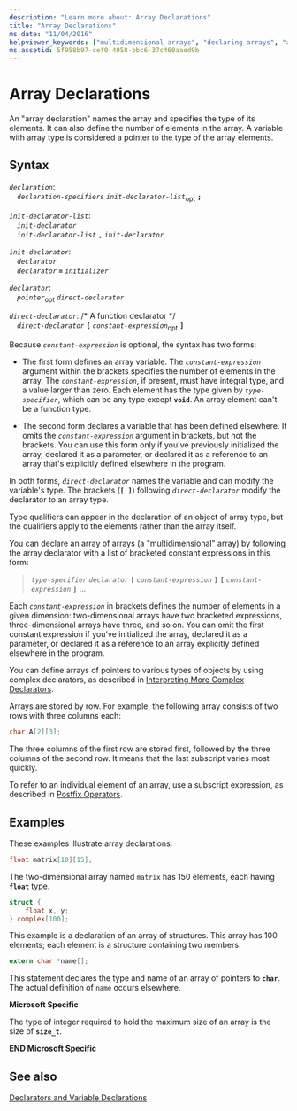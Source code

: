 ```yaml
---
description: "Learn more about: Array Declarations"
title: "Array Declarations"
ms.date: "11/04/2016"
helpviewer_keywords: ["multidimensional arrays", "declaring arrays", "arrays [C++], declaring"]
ms.assetid: 5f958b97-cef0-4058-bbc6-37c460aaed9b
---
```

# Array Declarations

An "array declaration" names the array and specifies the type of its elements. It can also define the number of elements in the array. A variable with array type is considered a pointer to the type of the array elements.

## Syntax

*`declaration`*:\
&emsp;*`declaration-specifiers`* *`init-declarator-list`*<sub>opt</sub> **`;`**

*`init-declarator-list`*:\
&emsp;*`init-declarator`*\
&emsp;*`init-declarator-list`*  **`,`**  *`init-declarator`*

*`init-declarator`*:\
&emsp;*`declarator`*\
&emsp;*`declarator`* **`=`** *`initializer`*

*`declarator`*:\
&emsp;*`pointer`*<sub>opt</sub> *`direct-declarator`*

*`direct-declarator`*: /\* A function declarator \*/\
&emsp;*`direct-declarator`*  **`[`**  *`constant-expression`*<sub>opt</sub> **`]`**

Because *`constant-expression`* is optional, the syntax has two forms:

- The first form defines an array variable. The *`constant-expression`* argument within the brackets specifies the number of elements in the array. The *`constant-expression`*, if present, must have integral type, and a value larger than zero. Each element has the type given by *`type-specifier`*, which can be any type except **`void`**. An array element can't be a function type.

- The second form declares a variable that has been defined elsewhere. It omits the *`constant-expression`* argument in brackets, but not the brackets. You can use this form only if you've previously initialized the array, declared it as a parameter, or declared it as a reference to an array that's explicitly defined elsewhere in the program.

In both forms, *`direct-declarator`* names the variable and can modify the variable's type. The brackets (**`[ ]`**) following *`direct-declarator`* modify the declarator to an array type.

Type qualifiers can appear in the declaration of an object of array type, but the qualifiers apply to the elements rather than the array itself.

You can declare an array of arrays (a "multidimensional" array) by following the array declarator with a list of bracketed constant expressions in this form:

> *`type-specifier`* *`declarator`* **`[`** *`constant-expression`* **`]`** **`[`** *`constant-expression`* **`]`** ...

Each *`constant-expression`* in brackets defines the number of elements in a given dimension: two-dimensional arrays have two bracketed expressions, three-dimensional arrays have three, and so on. You can omit the first constant expression if you've initialized the array, declared it as a parameter, or declared it as a reference to an array explicitly defined elsewhere in the program.

You can define arrays of pointers to various types of objects by using complex declarators, as described in [Interpreting More Complex Declarators](../c-language/interpreting-more-complex-declarators.md).

Arrays are stored by row. For example, the following array consists of two rows with three columns each:

```C
char A[2][3];
```

The three columns of the first row are stored first, followed by the three columns of the second row. It means that the last subscript varies most quickly.

To refer to an individual element of an array, use a subscript expression, as described in [Postfix Operators](../c-language/postfix-operators.md).

## Examples

These examples illustrate array declarations:

```C
float matrix[10][15];
```

The two-dimensional array named `matrix` has 150 elements, each having **`float`** type.

```C
struct {
    float x, y;
} complex[100];
```

This example is a declaration of an array of structures. This array has 100 elements; each element is a structure containing two members.

```C
extern char *name[];
```

This statement declares the type and name of an array of pointers to **`char`**. The actual definition of `name` occurs elsewhere.

**Microsoft Specific**

The type of integer required to hold the maximum size of an array is the size of **`size_t`**.

**END Microsoft Specific**

## See also

[Declarators and Variable Declarations](../c-language/declarators-and-variable-declarations.md)
